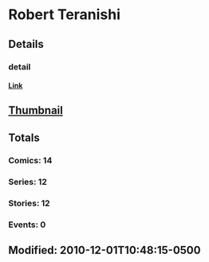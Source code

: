 # Robert  Teranishi 
## Details
### detail
#### [Link](http://marvel.com/comics/creators/588/robert_teranishi?utm_campaign=apiRef&utm_source=225578a89fc76f3d20fbffda5d17a88d)
## [Thumbnail](http://i.annihil.us/u/prod/marvel/i/mg/b/40/image_not_available.jpg)
## Totals
### Comics: 14
### Series: 12
### Stories: 12
### Events: 0
## Modified: 2010-12-01T10:48:15-0500